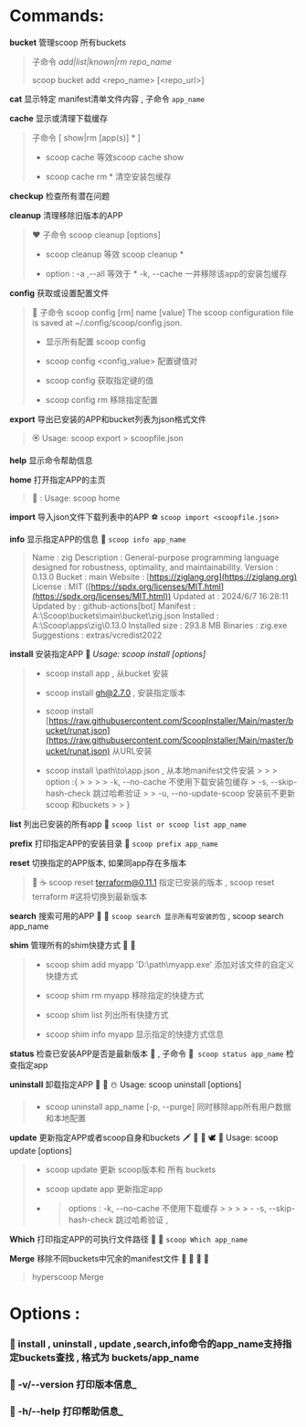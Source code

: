 # Commands:

**bucket** 管理scoop 所有buckets

> 子命令 _add|list|known|rm repo_name_
>
> scoop bucket add <repo_name> [<repo_url>]



**cat** 显示特定 manifest清单文件内容 , 子命令 `app_name`

**cache** 显示或清理下载缓存

> 子命令 [ show|rm [app(s)] * ]
>
> - scoop cache 等效scoop cache show
>
> - scoop cache rm * 清空安装包缓存
>

**checkup** 检查所有潜在问题

**cleanup** 清理移除旧版本的APP

> ❤️ 子命令 scoop cleanup <app> [options]
>
> - scoop cleanup 等效 scoop cleanup *
>
> - option : -a ,--all 等效于 * -k, --cache 一并移除该app的安装包缓存
>

**config** 获取或设置配置文件

> 🦄 子命令 scoop config [rm] name [value] The scoop configuration file is saved at ~/.config/scoop/config.json.
>
> - 显示所有配置 scoop config
>
> - scoop config <name> <config_value> 配置键值对
>
> - scoop config <name> 获取指定键的值
>
> - scoop config rm <name> 移除指定配置
>

**export** 导出已安装的APP和bucket列表为json格式文件

> 🏵 Usage: scoop export > scoopfile.json

**help** 显示命令帮助信息

**home** 打开指定APP的主页

> 👻 : Usage: scoop home <app>

**import** 导入json文件下载列表中的APP ⚽️ `scoop import <scoopfile.json>`

**info** 显示指定APP的信息 🍷 `scoop info app_name`

> Name : zig Description : General-purpose programming language designed for robustness, optimality, and maintainability. Version : 0.13.0 Bucket : main Website : [https://ziglang.org](https://ziglang.org) License : MIT ([https://spdx.org/licenses/MIT.html](https://spdx.org/licenses/MIT.html)) Updated at : 2024/6/7 16:28:11 Updated by : github-actions[bot] Manifest : A:\Scoop\buckets\main\bucket\zig.json Installed : A:\Scoop\apps\zig\0.13.0 Installed size : 293.8 MB Binaries : zig.exe Suggestions : extras/vcredist2022
 
**install** 安装指定APP 🐘 _Usage: scoop install <app> [options]_

> - scoop install app , 从bucket 安装
>
> - scoop install gh@2.7.0 , 安装指定版本
>
> - scoop install [https://raw.githubusercontent.com/ScoopInstaller/Main/master/bucket/runat.json](https://raw.githubusercontent.com/ScoopInstaller/Main/master/bucket/runat.json) 从URL安装
>
> - scoop install \path\to\app.json , 从本地manifest文件安装
    >
    >     > option :{
    >     >
    >     > -k, --no-cache 不使用下载安装包缓存
    >  -s, --skip-hash-check 跳过哈希验证
    > >    -u, --no-update-scoop 安装前不更新scoop 和buckets
    > > }
>

**list** 列出已安装的所有app 🌈  `scoop list or scoop list app_name`

**prefix** 打印指定APP的安装目录 🐇 `scoop prefix app_name`

**reset** 切换指定的APP版本, 如果同app存在多版本

> :tada:  :coffee:  scoop reset terraform@0.11.1 指定已安装的版本 , scoop reset terraform #这将切换到最新版本

**search** 搜索可用的APP 🍊 🦉 `scoop search 显示所有可安装的包` , scoop search app_name

**shim** 管理所有的shim快捷方式 🥞 🐼

> - scoop shim add myapp 'D:\path\myapp.exe' 添加对该文件的自定义 快捷方式
>
> - scoop shim rm myapp 移除指定的快捷方式
>
> - scoop shim list 列出所有快捷方式
>
> - scoop shim info myapp 显示指定的快捷方式信息
>


**status** 检查已安装APP是否是最新版本 🎇 , 子命令 🐼` scoop status app_name` 检查指定app

**uninstall** 卸载指定APP 🎅 💩 ☃️ Usage: scoop uninstall <app> [options]

> - scoop uninstall app_name [-p, --purge] 同时移除app所有用户数据和本地配置
>

**update** 更新指定APP或者scoop自身和buckets 🗡 🍹 🎲 🕊 🐬 Usage: scoop update <app> [options]

> - scoop update 更新 scoop版本和 所有 buckets
>
> - scoop update app 更新指定app
>
>
> - > options : -k, --no-cache 不使用下载缓存
    >     >
    >     > - -s, --skip-hash-check 跳过哈希验证 ,

>

**Which** 打印指定APP的可执行文件路径 🤡 🐸 `scoop Which app_name`

**Merge** 移除不同buckets中冗余的manifest文件 🍻 👑 🎠 📲

> hyperscoop Merge

# Options :

### :panda_face:    install , uninstall , update ,search,info命令的app_name支持指定buckets查找 , 格式为 buckets/app_name

### :panda_face:   -v/--version 打印版本信息_

### :panda_face:  -h/--help 打印帮助信息_

